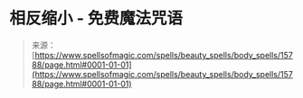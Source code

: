 <!--yml

分类：未分类

日期：2024年06月12日 18:55:25

-->

# 相反缩小 - 免费魔法咒语

> 来源：[https://www.spellsofmagic.com/spells/beauty_spells/body_spells/15788/page.html#0001-01-01](https://www.spellsofmagic.com/spells/beauty_spells/body_spells/15788/page.html#0001-01-01)
